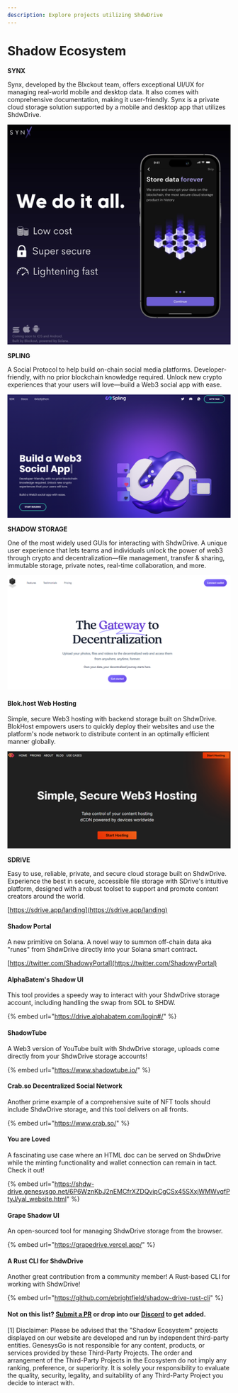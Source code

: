 ```yaml
---
description: Explore projects utilizing ShdwDrive
---
```


# Shadow Ecosystem

**SYNX**

Synx, developed by the Blxckout team, offers exceptional UI/UX for managing real-world mobile and desktop data. It also comes with comprehensive documentation, making it user-friendly. Synx is a private cloud storage solution supported by a mobile and desktop app that utilizes ShdwDrive.

[![](../../.gitbook/assets/synx-feature.png)](https://twitter.com/synx\_xyz)

**SPLING**

A Social Protocol to help build on-chain social media platforms. Developer-friendly, with no prior blockchain knowledge required. Unlock new crypto experiences that your users will love—build a Web3 social app with ease.

[![](../../.gitbook/assets/spling-feature.png)](https://www.splinglabs.com/)

**SHADOW STORAGE**

One of the most widely used GUIs for interacting with ShdwDrive. A unique user experience that lets teams and individuals unlock the power of web3 through crypto and decentralization—file management, transfer & sharing, immutable storage, private notes, real-time collaboration, and more.

[![](../../.gitbook/assets/shadowstorage.png)](https://www.shadow.storage/#features)

#### **Blok.host Web Hosting**

Simple, secure Web3 hosting with backend storage built on ShdwDrive. BlokHost empowers users to quickly deploy their websites and use the platform's node network to distribute content in an optimally efficient manner globally.

[![](../../.gitbook/assets/blockhost.png)](https://blok.host/)

**SDRIVE**

Easy to use, reliable, private, and secure cloud storage built on ShdwDrive. Experience the best in secure, accessible file storage with SDrive's intuitive platform, designed with a robust toolset to support and promote content creators around the world.

[https://sdrive.app/landing](https://sdrive.app/landing)

#### **Shadow Portal**

A new primitive on Solana. A novel way to summon off-chain data aka "runes" from ShdwDrive directly into your Solana smart contract.

[https://twitter.com/ShadowyPortal](https://twitter.com/ShadowyPortal)

#### **AlphaBatem's Shadow UI**

This tool provides a speedy way to interact with your ShdwDrive storage account, including handling the swap from SOL to SHDW.

{% embed url="https://drive.alphabatem.com/login#/" %}

#### **ShadowTube**

A Web3 version of YouTube built with ShdwDrive storage, uploads come directly from your ShdwDrive storage accounts!

{% embed url="https://www.shadowtube.io/" %}

#### **Crab.so Decentralized Social Network**

Another prime example of a comprehensive suite of NFT tools should include ShdwDrive storage, and this tool delivers on all fronts.

{% embed url="https://www.crab.so/" %}

#### **You are Loved**

A fascinating use case where an HTML doc can be served on ShdwDrive while the minting functionality and wallet connection can remain in tact. Check it out!

{% embed url="https://shdw-drive.genesysgo.net/6P6WznKbJ2nEMCfrXZDQvipCgCSx45SXxjWMWvqfPtyJ/yal_website.html" %}

#### **Grape Shadow UI**

An open-sourced tool for managing ShdwDrive storage from the browser.

{% embed url="https://grapedrive.vercel.app/" %}

#### **A Rust CLI for ShdwDrive**

Another great contribution from a community member! A Rust-based CLI for working with ShdwDrive!

{% embed url="https://github.com/ebrightfield/shadow-drive-rust-cli" %}

#### **Not on this list?** [**Submit a PR**](https://github.com/GenesysGo/docs-shadow-cloud) **or drop into our** [**Discord**](https://discord.gg/genesysgo) **to get added.**

\[1] Disclaimer: Please be advised that the "Shadow Ecosystem" projects displayed on our website are developed and run by independent third-party entities. GenesysGo is not responsible for any content, products, or services provided by these Third-Party Projects. The order and arrangement of the Third-Party Projects in the Ecosystem do not imply any ranking, preference, or superiority. It is solely your responsibility to evaluate the quality, security, legality, and suitability of any Third-Party Project you decide to interact with.
